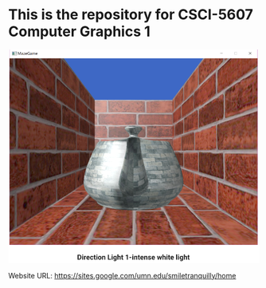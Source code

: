 # This is the repository for CSCI-5607 Computer Graphics 1

![intro](https://github.com/hswsp/CSCI-5607/blob/master/intro.png?raw=true)

Website URL: https://sites.google.com/umn.edu/smiletranquilly/home
